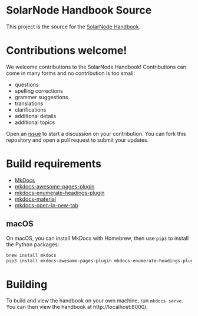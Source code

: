 # SolarNode Handbook Source

This project is the source for the [SolarNode Handbook](https://solarnetwork.github.io/solarnode-handbook/).

# Contributions welcome!

We welcome contributions to the SolarNode Handbook! Contributions can come in many forms and no
contribution is too small:

 * questions
 * spelling corrections
 * grammer suggestions
 * translations
 * clarifications
 * additional details
 * additional topics

Open an [issue](https://github.com/SolarNetwork/solarnode-handbook/issues) to start a discussion
on your contribution. You can fork this repository and open a pull request to submit your updates.

# Build requirements

 * [MkDocs](https://github.com/mkdocs/mkdocs/)
 * [mkdocs-awesome-pages-plugin](https://github.com/lukasgeiter/mkdocs-awesome-pages-plugin)
 * [mkdocs-enumerate-headings-plugin](https://github.com/timvink/mkdocs-enumerate-headings-plugin)
 * [mkdocs-material](https://github.com/squidfunk/mkdocs-material)
 * [mkdocs-open-in-new-tab](https://github.com/JakubAndrysek/mkdocs-open-in-new-tab)


## macOS

On macOS, you can install MkDocs with Homebrew, then use `pip3` to install the
Python packages:

```sh
brew install mkdocs
pip3 install mkdocs-awesome-pages-plugin mkdocs-enumerate-headings-plugin mkdocs-material mkdocs-open-in-new-tab
```

# Building

To build and view the handbook on your own machine, run `mkdocs serve`. You can then view
the handbook at http://localhost:8000/.
